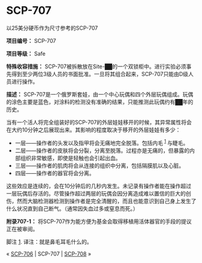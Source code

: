 # SCP-707
                        




以25美分硬币作为尺寸参考的SCP-707



**项目编号：** SCP-707

**项目等级：** Safe

**特殊收容措施：** SCP-707被拆散放在Site-██的一个双锁柜中。进行实验必须事先得到至少两位3级人员的书面批准。一旦将其组合起来，SCP-707只能由D级人员进行操作。

**描述：** SCP-707是一个俄罗斯套娃，由一个中心玩偶和四个外层玩偶组成。玩偶的涂色主要是蓝色，对涂料的检测没有准确的结果，只能推测此玩偶约有██年的历史。

当有一个活人将完全组装好的SCP-707的外层娃娃移开的时候，其异常属性将会在大约10分钟之后展现出来。其影响的程度取决于移开的外层娃娃有多少：

- 一层——操作者的头发以及指甲将会无痛地完全脱落。包括内毛<sup class='footnoteref'>
 <a shape='rect' class='footnoteref' id='footnoteref-1' href='javascript:;' onclick='WIKIDOT.page.utils.scrollToReference(&apos;footnote-1&apos;)'>1</a>
</sup>与睫毛。
- 二层——操作者的皮肤将会分裂，分离至脱落。过程亦是无痛的，但暴露的内部组织非常敏感，即使是轻触也会引起出血。
- 三层——操作者的肌肉将会从连接的组织中分离，包括隔膜肌以及心脏。
- 四层——操作者的器官将会分离。

这些效应是连续的，会在10分钟后的几秒内发生。未记录有操作者能在操作超过一层玩偶后存活的。尽管操作超过两层的玩偶会因分离造成难以置信的巨大的创伤，然而大脑检测器检测到操作者是完全清醒的，而且也能意识到自己身上发生了什么状况直到自己断气。（通常因失血过多或窒息而死。）

**附录707-1：** 将SCP-707作为能方便为基金会取得移植用活体器官的手段的提议正在被审阅。


脚注
<a shape='rect' href='javascript:;' onclick='WIKIDOT.page.utils.scrollToReference(&apos;footnoteref-1&apos;)'>1</a>. 译注：就是鼻毛耳毛什么的。



« [SCP-706](/scp-706) | SCP-707 | [SCP-708](/scp-708) »





                    